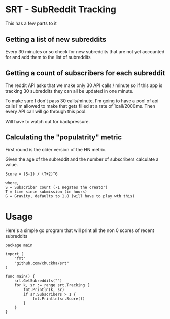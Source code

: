 # SRT - SubReddit Tracking

This has a few parts to it

## Getting a list of new subreddits

Every 30 minutes or so check for new subreddits that are not
yet accounted for and add them to the list of subreddits

## Getting a count of subscribers for each subreddit

The reddit API asks that we make only 30 API calls / minute so if this app
is tracking 30 subreddits they can all be updated in one minute.

To make sure I don't pass 30 calls/minute, I'm going to have a pool of api
calls I'm allowed to make that gets filled at a rate of 1call/2000ms.
Then every API call will go through this pool.

Will have to watch out for backpressure.

## Calculating the "populatrity" metric

First round is the older version of the HN metric.

Given the age of the subreddit and the number of subscribers calculate a value.

    Score = (S-1) / (T+2)^G

    where,
    S = Subscriber count (-1 negates the creator)
    T = time since submission (in hours)
    G = Gravity, defaults to 1.8 (will have to play wth this) 

# Usage

Here's a simple go program that will print all the non 0 scores of recent subreddits

    package main

    import (
    	"fmt"
	    "github.com/chuckha/srt"
	)

    func main() {
	    srt.GetSubreddits("")
		for k, sr := range srt.Tracking {
		    fmt.Println(k, sr)
			if sr.Subscribers > 1 {
			    fmt.Println(sr.Score())
			}
		}
	}
